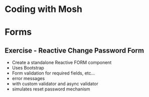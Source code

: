 # Coding with Mosh

# Forms

## Exercise - Reactive Change Password Form

- Create a standalone Reactive FORM component
- Uses Bootstrap
- Form validation for required fields, etc...
- error messages
- with custom validator and async validator
- simulates reset password mechanism